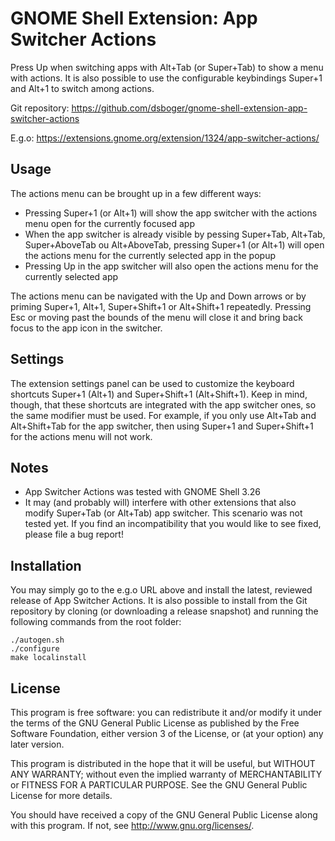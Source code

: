 # GNOME Shell Extension: App Switcher Actions

Press Up when switching apps with Alt+Tab (or Super+Tab) to show a menu with actions.
It is also possible to use the configurable keybindings Super+1 and Alt+1 to switch
among actions.

Git repository: https://github.com/dsboger/gnome-shell-extension-app-switcher-actions

E.g.o: https://extensions.gnome.org/extension/1324/app-switcher-actions/

## Usage

The actions menu can be brought up in a few different ways:

- Pressing Super+1 (or Alt+1) will show the app switcher with the actions menu
open for the currently focused app
- When the app switcher is already visible by pessing Super+Tab, Alt+Tab, Super+AboveTab ou Alt+AboveTab,
pressing Super+1 (or Alt+1) will open the actions menu for the currently selected app in the popup
- Pressing Up in the app switcher will also open the actions menu for the currently selected app

The actions menu can be navigated with the Up and Down arrows or by priming Super+1, Alt+1, Super+Shift+1 or
Alt+Shift+1 repeatedly. Pressing Esc or moving past the bounds of the menu will close it and bring back
focus to the app icon in the switcher.

## Settings

The extension settings panel can be used to customize the keyboard shortcuts Super+1 (Alt+1) and Super+Shift+1
(Alt+Shift+1). Keep in mind, though, that these shortcuts are integrated with the app switcher ones, so the
same modifier must be used. For example, if you only use Alt+Tab and Alt+Shift+Tab for the app switcher, then
using Super+1 and Super+Shift+1 for the actions menu will not work.

## Notes

 - App Switcher Actions was tested with GNOME Shell 3.26
 - It may (and probably will) interfere with other extensions that also modify Super+Tab (or Alt+Tab) app switcher. This scenario was not tested yet. If you find an incompatibility that you would like to see fixed, please file a bug report!

## Installation

You may simply go to the e.g.o URL above and install the latest, reviewed release of App Switcher Actions. It is also possible to install from the Git repository by cloning (or downloading a release snapshot) and running the following commands from the root folder:


```
./autogen.sh
./configure
make localinstall
```

## License

This program is free software: you can redistribute it and/or modify
it under the terms of the GNU General Public License as published by
the Free Software Foundation, either version 3 of the License, or
(at your option) any later version.

This program is distributed in the hope that it will be useful,
but WITHOUT ANY WARRANTY; without even the implied warranty of
MERCHANTABILITY or FITNESS FOR A PARTICULAR PURPOSE.  See the
GNU General Public License for more details.

You should have received a copy of the GNU General Public License
along with this program.  If not, see <http://www.gnu.org/licenses/>.
